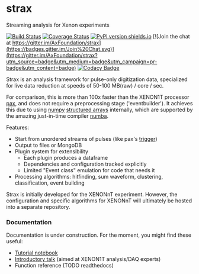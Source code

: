# strax
Streaming analysis for Xenon experiments

[![Build Status](https://travis-ci.org/AxFoundation/strax.svg?branch=master)](https://travis-ci.org/AxFoundation/strax)
[![Coverage Status](https://coveralls.io/repos/github/AxFoundation/strax/badge.svg?branch=master)](https://coveralls.io/github/AxFoundation/strax?branch=master)
[![PyPI version shields.io](https://img.shields.io/pypi/v/strax.svg)](https://pypi.python.org/pypi/strax/)
[![Join the chat at https://gitter.im/AxFoundation/strax](https://badges.gitter.im/Join%20Chat.svg)](https://gitter.im/AxFoundation/strax?utm_source=badge&utm_medium=badge&utm_campaign=pr-badge&utm_content=badge)
[![Codacy Badge](https://api.codacy.com/project/badge/Grade/cc159474f2764d43b445d562a24ca245)](https://www.codacy.com/app/tunnell/strax?utm_source=github.com&amp;utm_medium=referral&amp;utm_content=AxFoundation/strax&amp;utm_campaign=Badge_Grade)

Strax is an analysis framework for pulse-only digitization data, 
specialized for live data reduction at speeds of 50-100 MB(raw) / core / sec. 

For comparison, this is more than 100x faster than the XENON1T processor [pax](http://github.com/XENON1T/pax),
and does not require a preprocessing stage ('eventbuilder').
It achieves this due to using [numpy](https://docs.scipy.org/doc/numpy/) [structured arrays](https://docs.scipy.org/doc/numpy/user/basics.rec.html) internally,
which are supported by the amazing just-in-time compiler [numba](http://numba.pydata.org/).

Features:
  * Start from unordered streams of pulses (like pax's [trigger](https://xe1t-wiki.lngs.infn.it/doku.php?id=xenon:xenon1t:aalbers:trigger_upgrade))
  * Output to files or MongoDB
  * Plugin system for extensibility
    * Each plugin produces a dataframe
    * Dependencies and configuration tracked explicitly
    * Limited "Event class" emulation for code that needs it
  * Processing algorithms: hitfinding, sum waveform, clustering, classification, event building
 
Strax is initially developed for the XENONnT experiment. However, the configuration
and specific algorithms for XENONnT will ultimately be hosted into a separate repository.

### Documentation

Documentation is under construction. For the moment, you might find these useful:
  * [Tutorial notebook](https://www.github.com/AxFoundation/strax/blob/master/notebooks/Strax%20demo.ipynb)
  * [Introductory talk](https://docs.google.com/presentation/d/1qZmbAKJmzn7iTbBbkzhTvHmiBqdbYyxhgheRRrDhTeY) (aimed at XENON1T analysis/DAQ experts)
  * Function reference (TODO readthedocs)


